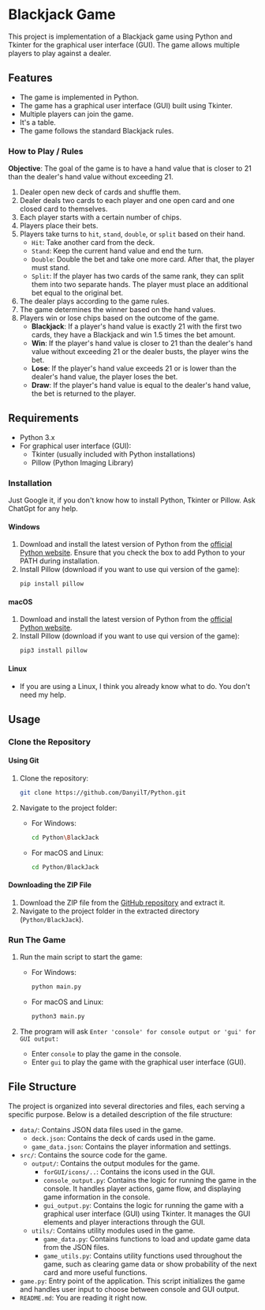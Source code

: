 # Blackjack Game

This project is implementation of a Blackjack game using Python and Tkinter for the graphical user interface (GUI). The game allows multiple players to play against a dealer.

## Features

- The game is implemented in Python.
- The game has a graphical user interface (GUI) built using Tkinter.
- Multiple players can join the game.
- It's a table.
- The game follows the standard Blackjack rules.

### How to Play / Rules

**Objective**: The goal of the game is to have a hand value that is closer to 21 than the dealer's hand value without exceeding 21.

1. Dealer open new deck of cards and shuffle them.
2. Dealer deals two cards to each player and one open card and one closed card to themselves.
3. Each player starts with a certain number of chips.
4. Players place their bets.
5. Players take turns to `hit`, `stand`, `double`, or `split` based on their hand.
   - `Hit`: Take another card from the deck.
   - `Stand`: Keep the current hand value and end the turn.
   - `Double`: Double the bet and take one more card. After that, the player must stand.
   - `Split`: If the player has two cards of the same rank, they can split them into two separate hands. The player must place an additional bet equal to the original bet.
6. The dealer plays according to the game rules.
7. The game determines the winner based on the hand values.
8. Players win or lose chips based on the outcome of the game.
   - **Blackjack**: If a player's hand value is exactly 21 with the first two cards, they have a Blackjack and win 1.5 times the bet amount.
   - **Win**: If the player's hand value is closer to 21 than the dealer's hand value without exceeding 21 or the dealer busts, the player wins the bet.
   - **Lose**: If the player's hand value exceeds 21 or is lower than the dealer's hand value, the player loses the bet.
   - **Draw**: If the player's hand value is equal to the dealer's hand value, the bet is returned to the player.

## Requirements

- Python 3.x
- For graphical user interface (GUI):
  - Tkinter (usually included with Python installations)
  - Pillow (Python Imaging Library)

### Installation

Just Google it, if you don't know how to install Python, Tkinter or Pillow. Ask ChatGpt for any help.

#### Windows

1. Download and install the latest version of Python from the [official Python website](https://www.python.org/downloads/windows/). Ensure that you check the box to add Python to your PATH during installation.
2. Install Pillow (download if you want to use qui version of the game):
    ```sh
    pip install pillow
    ```

#### macOS

1. Download and install the latest version of Python from the [official Python website](https://www.python.org/downloads/macos/).
2. Install Pillow (download if you want to use qui version of the game):
    ```sh
    pip3 install pillow
    ```

#### Linux

- If you are using a Linux, I think you already know what to do. You don't need my help.

## Usage

### Clone the Repository

#### Using Git

1. Clone the repository:
    ```sh
    git clone https://github.com/DanyilT/Python.git
    ```

2. Navigate to the project folder:
   - For Windows:
        ```sh
        cd Python\BlackJack
        ```
   - For macOS and Linux:
        ```sh
        cd Python/BlackJack
        ```

#### Downloading the ZIP File

1. Download the ZIP file from the [GitHub repository](https://github.com/DanyilT/Python.git) and extract it.
2. Navigate to the project folder in the extracted directory (`Python/BlackJack`).

### Run The Game

1. Run the main script to start the game:
   - For Windows:
        ```sh
        python main.py
        ```
   - For macOS and Linux:
        ```sh
        python3 main.py
        ```

2. The program will ask `Enter 'console' for console output or 'gui' for GUI output:`
   - Enter `console` to play the game in the console.
   - Enter `gui` to play the game with the graphical user interface (GUI).

## File Structure

The project is organized into several directories and files, each serving a specific purpose. Below is a detailed description of the file structure:

- `data/`: Contains JSON data files used in the game.
  - `deck.json`: Contains the deck of cards used in the game.
  - `game_data.json`: Contains the player information and settings.
- `src/`: Contains the source code for the game.
  - `output/`: Contains the output modules for the game.
    - `forGUI/icons/..`: Contains the icons used in the GUI.
    - `console_output.py`: Contains the logic for running the game in the console. It handles player actions, game flow, and displaying game information in the console.
    - `gui_output.py`: Contains the logic for running the game with a graphical user interface (GUI) using Tkinter. It manages the GUI elements and player interactions through the GUI.
  - `utils/`: Contains utility modules used in the game.
    - `game_data.py`: Contains functions to load and update game data from the JSON files.
    - `game_utils.py`: Contains utility functions used throughout the game, such as clearing game data or show probability of the next card and more useful functions.
- `game.py`: Entry point of the application. This script initializes the game and handles user input to choose between console and GUI output.
- `README.md`: You are reading it right now.
